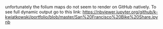 unfortunately the folium maps do not seem to render on GitHub natively. To see full dynamic output go to this link: https://nbviewer.jupyter.org/github/k-kwiatkowski/portfolio/blob/master/San%20Francisco%20Bike%20Share.ipynb
